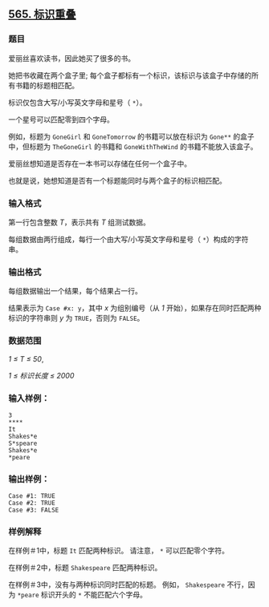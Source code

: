 ## [565. 标识重叠](https://www.acwing.com/problem/content/567/)

### 题目

爱丽丝喜欢读书，因此她买了很多的书。

她把书收藏在两个盒子里; 每个盒子都标有一个标识，该标识与该盒子中存储的所有书籍的标题相匹配。

标识仅包含大写/小写英文字母和星号（ `*`）。

一个星号可以匹配零到四个字母。

例如，标题为 `GoneGirl` 和 `GoneTomorrow` 的书籍可以放在标识为 `Gone**` 的盒子中，但标题为 `TheGoneGirl` 的书籍和 `GoneWithTheWind` 的书籍不能放入该盒子。

爱丽丝想知道是否存在一本书可以存储在任何一个盒子中。

也就是说，她想知道是否有一个标题能同时与两个盒子的标识相匹配。

### 输入格式

第一行包含整数 *T*，表示共有 *T* 组测试数据。

每组数据由两行组成，每行一个由大写/小写英文字母和星号（ `*`）构成的字符串。

### 输出格式

每组数据输出一个结果，每个结果占一行。

结果表示为 `Case #x: y`，其中 *x* 为组别编号（从 *1* 开始），如果存在同时匹配两种标识的字符串则 *y* 为 `TRUE`，否则为 `FALSE`。

### 数据范围

*1 ≤ T ≤ 50*,

*1 ≤ 标识长度 ≤ 2000*

### 输入样例：

```
3
****
It
Shakes*e
S*speare
Shakes*e
*peare
```

### 输出样例：

```
Case #1: TRUE
Case #2: TRUE
Case #3: FALSE
```

### 样例解释

在样例＃1中，标题 `It` 匹配两种标识。 请注意， `*` 可以匹配零个字符。

在样例＃2中，标题 `Shakespeare` 匹配两种标识。

在样例＃3中，没有与两种标识同时匹配的标题。 例如， `Shakespeare` 不行，因为 `*peare` 标识开头的 `*` 不能匹配六个字母。
